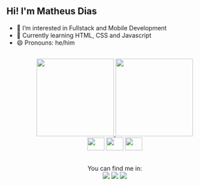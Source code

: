 ## Hi! I'm Matheus Dias
- 👀 I’m interested in Fullstack and Mobile Development
- 🌱 Currently learning HTML, CSS and Javascript
- 😄 Pronouns: he/him

##
<div align="center">
  <a href="https://github.com/im-mhid">
  <img height="180em" src="https://github-readme-stats.vercel.app/api?username=im-mhid&show_icons=true&theme=omni&include_all_commits=true&count_private=true&layout=compact"/>
  <img height="180em" src="https://github-readme-stats.vercel.app/api/top-langs/?username=im-mhid&layout=compact&langs_count=7&theme=omni"/></a>
</div>
<div align="center">
  <img height="30" width="40" src="https://cdn.jsdelivr.net/gh/devicons/devicon/icons/html5/html5-plain.svg" />
  <img height="30" width="40" src="https://cdn.jsdelivr.net/gh/devicons/devicon/icons/css3/css3-plain.svg" />
  <img height="30" width="40" src="https://cdn.jsdelivr.net/gh/devicons/devicon/icons/javascript/javascript-plain.svg" />
</div>

##
<div align="center">
  You can find me in: <br>
  <a href="https://instagram.com/im_mhid" target="_blank"><img src="https://img.shields.io/badge/-Instagram-E4405F?style=for-the-badge&logo=instagram&logoColor=white" target="_blank"></a>
  <a href = "mailto:hmatheus031@gmail.com"><img src="https://img.shields.io/badge/-Gmail-D14836?style=for-the-badge&logo=gmail&logoColor=white" target="_blank"></a>
  <a href="https://www.linkedin.com/in/im-mhid" target="_blank"><img src="https://img.shields.io/badge/-LinkedIn-0077B5?style=for-the-badge&logo=linkedin&logoColor=white" target="_blank"></a>
</div>
<!---
im-mhid/im-mhid is a ✨ special ✨ repository because its `README.md` (this file) appears on your GitHub profile.
You can click the Preview link to take a look at your changes.
--->
